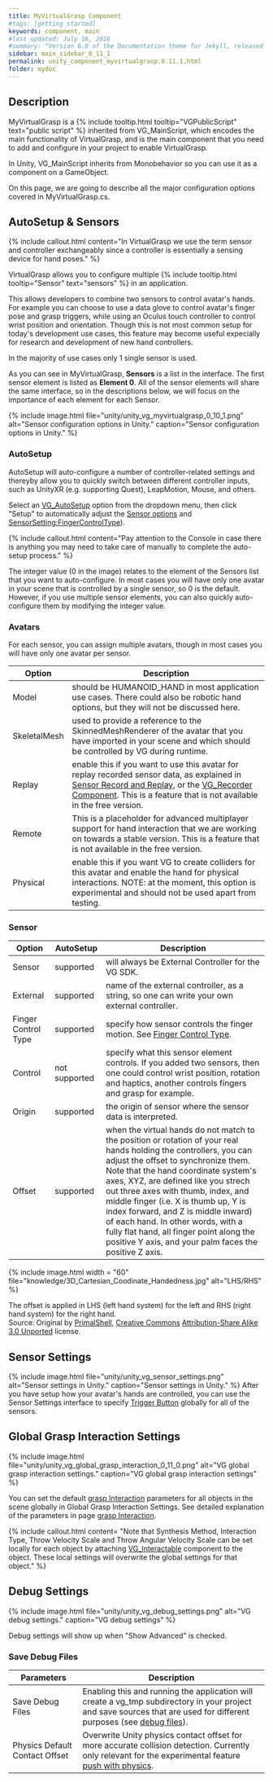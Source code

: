 ```yaml
---
title: MyVirtualGrasp Component
#tags: [getting_started]
keywords: component, main
#last_updated: July 16, 2016
#summary: "Version 6.0 of the Documentation theme for Jekyll, released July 4, 2016, implements relative links so you can view the files offline or on any server without configuring urls and baseurls. Additionally, you can store pages in subdirectories. Templates for alerts and images are available."
sidebar: main_sidebar_0_11_1
permalink: unity_component_myvirtualgrasp.0.11.1.html
folder: mydoc
---
```


## Description

MyVirtualGrasp is a {% include tooltip.html tooltip="VGPublicScript" text="public script" %} inherited from VG_MainScript, which encodes the main functionality of VirtualGrasp, and is the main component that you need to add and configure in your project to enable VirtualGrasp.

In Unity, VG_MainScript inherits from Monobehavior so you can use it as a component on a GameObject.

On this page, we are going to describe all the major configuration options covered in MyVirtualGrasp.cs.

## AutoSetup & Sensors

{% include callout.html content="In VirtualGrasp we use the term sensor and controller exchangeably since a controller is essentially a sensing device for hand poses." %}

VirtualGrasp allows you to configure multiple {% include tooltip.html tooltip="Sensor" text="sensors" %} in an application. 

This allows developers to combine two sensors to control avatar's hands. For example you can choose to use a data glove to control avatar's finger pose and grasp triggers, while using an Oculus touch controller to control wrist position and orientation. Though this is not most common setup for today's development use cases, this feature may become useful expecially for research and development of new hand controllers. 

In the majority of use cases only 1 single sensor is used. 

As you can see in MyVirtualGrasp, **Sensors** is a list in the interface. The first sensor element is listed as **Element 0**. All of the sensor elements will share the same interface, so in the descriptions below, we will focus on the importance of each element for each Sensor.

{% include image.html file="unity/unity_vg_myvirtualgrasp_0_10_1.png" alt="Sensor configuration options in Unity." caption="Sensor configuration options in Unity." %}

### AutoSetup

AutoSetup will auto-configure a number of controller-related settings and thereyby allow you to quickly switch between different controller inputs, such as UnityXR (e.g. supporting Quest), LeapMotion, Mouse, and others.

Select an [VG_AutoSetup](virtualgrasp_unityapi.0.11.1.html#vg_autosetup) option from the dropdown menu, then click "Setup" to automatically adjust the [Sensor options](#sensor) and [SensorSetting:FingerControlType](#finger-control-type)). 

{% include callout.html content="Pay attention to the Console in case there is anything you may need to take care of manually to complete the auto-setup process." %}

The integer value (0 in the image) relates to the element of the Sensors list that you want to auto-configure.
In most cases you will have only one avatar in your scene that is controlled by a single sensor, so 0 is the default. However, if you use multiple sensor elements, you can also quickly auto-configure them by modifying the integer value.

<!--
<div class="panel-group" id="accordion1">
    <div class="panel panel-default">
        <div class="panel-heading">
            <h4 class="panel-title">
                <a class="noCrossRef accordion-toggle" data-toggle="collapse" data-parent="#accordion1" href="#collapseOne1">Show Image</a>
            </h4>
        </div>
        <div id="collapseOne1" class="panel-collapse collapse noCrossRef">
            <div class="panel-body">
                <img src="/images/unity/unity_vg_myvirtualgrasp_0_10_1.png">
            </div>
        </div>
    </div>
</div>
-->

### Avatars

For each sensor, you can assign multiple avatars, though in most cases you will have only one avatar per sensor.

<!--{% include image.html file="unity/unity_vg_myvirtualgrasp_avatar.png" alt="Avatar configuration options in Unity." caption="Avatar configuration options in Unity." %}-->

| Option | Description |
|-------|--------|
| Model | should be HUMANOID_HAND in most application use cases. There could also be robotic hand options, but they will not be discussed here. | 
| SkeletalMesh| used to provide a reference to the SkinnedMeshRenderer of the avatar that you have imported in your scene and which should be controlled by VG during runtime. | 
| Replay | enable this if you want to use this avatar for replay recorded sensor data, as explained in [Sensor Record and Replay](sensor_record_replay.0.11.1.html), or the [VG_Recorder Component](unity_component_vgrecorder.0.11.1.html). This is a feature that is not available in the free version. |
| Remote | This is a placeholder for advanced multiplayer support for hand interaction that we are working on towards a stable version.  This is a feature that is not available in the free version. | 
| Physical | enable this if you want VG to create colliders for this avatar and enable the hand for physical interactions. NOTE: at the moment, this option is experimental and should not be used apart from testing.| 


<!--enable this if you want to use this avatar to reflect networked data (i.e. listening to another client over network in a multiplayer scenario), as explained in [Multiplayer Interaction](multiplayer_interaction.0.11.1.html), or the [VG_Networking Component](unity_component_vgnetworing.0.11.1.html).-->
<!--Check the **Replay** option if you want to use this avatar not for runtime-control, but for replaying recorded sensor data, as explained in [Sensor Record and Replay](sensor_record_replay.0.11.1.html), or the [VG_Recorder Component](unity_component_vgrecorder.0.11.1.html).-->

### Sensor

<!--{% include image.html file="unity/unity_vg_sensor.png" alt="Sensor configuration options in Unity." caption="Sensor configuration options in Unity." %}-->

| Option | AutoSetup | Description |
|-------|--------|--------|
| Sensor | supported | will always be External Controller for the VG SDK. | 
| External| supported | name of the external controller, as a string, so one can write your own external controller.|  
| Finger Control Type | supported | specify how sensor controls the finger motion. See [Finger Control Type](virtualgrasp_unityapi.0.11.1.html#vg_fingercontroltype). | 
| Control | not supported | specify what this sensor element controls. If you added two sensors, then one could control wrist position, rotation and  haptics, another controls fingers and grasp for example.| 
| Origin | supported | the origin of sensor where the sensor data is interpreted. | 
| Offset | supported | when the virtual hands do not match to the position or rotation of your real hands holding the controllers, you can adjust the offset to synchronize them. Note that the hand coordinate system's axes, XYZ, are defined like you strech out three axes with thumb, index, and middle finger (i.e. X is thumb up, Y is index forward, and Z is middle inward) of each hand. In other words, with a fully flat hand, all finger point along the positive Y axis, and your palm faces the positive Z axis.| 

<!--| Finger Control Type | Description |
|-------|--------|
| BY_SENSOR_FULL_DOFS | for sensor that can provide full dofs hand tracking like Leap Motion, the avatar hand will follow your own hand on all dofs. | 
| BY_SENSOR_LOW_DOFS| for sensor that can only provide one dof for each finger, like some data gloves, the avatar hand finger will be bended by just one value for each finger following a predefined animation path | 
| BY_ANIMATION | for all sensor types which all provide a single value, grabbing strength, range between 0.0 and 1.0, all fingers will follow a predefined path in animation. | 
| BY_OSCILLATED_ANIMATION | will let hand animated a little bit when not interacting with any object to avoid "rigid hand" feeling. (Experimental) | 
| BY_EXTERNAL | only relevant for External Controller sensor type, finger will be set by an externally specified finger dofs. | -->

{% include image.html width = "60" file="knowledge/3D_Cartesian_Coodinate_Handedness.jpg" alt="LHS/RHS" %} <figcaption>The offset is applied in LHS (left hand system) for the left and RHS (right hand system) for the right hand.<br>Source: Original by <a href="https://commons.wikimedia.org/wiki/File:3D_Cartesian_Coodinate_Handedness.jpg">PrimalShell</a>, <a href="https://en.wikipedia.org/wiki/en:Creative_Commons">Creative Commons</a> <a href="https://creativecommons.org/licenses/by-sa/3.0/deed.en">Attribution-Share Alike 3.0 Unported</a> license.</figcaption>

## Sensor Settings

{% include image.html file="unity/unity_vg_sensor_settings.png" alt="Sensor settings in Unity." caption="Sensor settings in Unity." %}
After you have setup how your avatar's hands are controlled, you can use the Sensor Settings interface to specify [Trigger Button](virtualgrasp_unityapi.0.11.1.html#vg_vrbutton) globally for all of the sensors.

<!--
## Object Identifiers

{% include image.html file="unity/unity_vg_object_identifiers.png" alt="VG object identifiers." caption="VG object identifiers" %}

VirtualGrasp is using names to identify which objects are marked as {% include tooltip.html tooltip="VGInteractable" text="interactable" %}. You can customize component and layer names in MyVirtualGrasp → Object Identifiers. 
[VG_Articulation](unity_component_vgarticulation.0.11.1.html) component is a default entry, but this method also allows you to quickly adjust your project if you already have a layer or a component that marks your {% include tooltip.html tooltip="VGInteractable" text="interactable" %} objects.

Once an object is marked as {% include tooltip.html tooltip="VGInteractable" text="interactable" %}, it will be supported by VG's [grasp](grasp_interaction.0.11.1.html) and [push](push_interaction.0.11.1.html) interactions. 
-->

## Global Grasp Interaction Settings

{% include image.html file="unity/unity_vg_global_grasp_interaction_0_11_0.png" alt="VG global grasp interaction settings." caption="VG global grasp interaction settings" %}

You can set the default [grasp Interaction](grasp_interaction.0.11.1.html#grasp-interaction) parameters for all objects in the scene globally in Global Grasp Interaction Settings.
See detailed explanation of the parameters in page [grasp Interaction](grasp_interaction.0.11.1.html#grasp-interaction).

{% include callout.html content= "Note that Synthesis Method, Interaction Type, Throw Velocity Scale and Throw Angular Velocity Scale can be set locally for each object by attaching [VG_Interactable](unity_component_vginteractable.0.11.1.html#unity-component-vginteractable) component to the object. These local settings will overwrite the global settings for that object." %} 


<!--### Selection Settings
{% include image.html file="unity/unity_vg_selection_settings.png" alt="VG selection settings." caption="VG selection settings" %}

Selection settings will show up when "Show Advanced" is checked. 

Selection settings provides options to choose how a graspable object is selected and how a grasp is selected
for <a href="#" data-toggle="tooltip" data-original-title="{{site.data.glossary.GraspSynthesis}}">grasp synthesis</a>.

#### Object Selection Method

| Object Selection Method | Description |
|-------|--------|
| INTERNAL_SELECTION | VG inherent graspable object selection method as described in [grasp interaction](grasp_interaction.0.11.1.html#from-object-selection-to-grasp-synthesis) | 
| EXTERNAL_SELECTION| This allows VR developers to implement their own object selection method, and call VG's **SelectObject** api function to select object for grasp interaction |


#### Grasp Selection Method

Grasp selection method is only relevant for <a href="#" data-toggle="tooltip" data-original-title="{{site.data.glossary.StaticGrasp}}">Static Grasp</a>
<a href="#" data-toggle="tooltip" data-original-title="{{site.data.glossary.GraspSynthesisMethod}}">Synthesis Method</a> 
to how to choose a grasp in the database that is **closest** to avatar wrist. How **closeness** is measured differenciate the grasp selection methods.

| Grasp Selection Method | Description |
|-------|--------|
| POS_ROT_COMBINED | choose the grasp closest to wrist combining both position and rotation | 
| MIN_POS| choose the grasp closest to wrist in terms of position |
| MIN_ROT| choose the grasp closest to wrist in terms of rotation |


| Parameters | Description |
|-------|--------|
| Pos Weight | for POS_ROT_COMBINED method, the importance weight on position (as opposed to rotation distance) in range [0.0, 1.0]. If 1.0 is equivalent to MIN_POS; if 0.0 is equivalent to MIN_ROT | 
| Grasp Rot Dist Threshold | rotation distance threshold above which a grasp in DB will not be selected for grasp synthesis | 
| Grasp Pos Dist Threshold | position distance threshold above which a grasp in DB will not be selected for grasp synthesis | 

-->

## Debug Settings
{% include image.html file="unity/unity_vg_debug_settings.png" alt="VG debug settings." caption="VG debug settings" %}

Debug settings will show up when "Show Advanced" is checked. 

### Save Debug Files

| Parameters | Description |
|-------|--------|
| Save Debug Files | Enabling this and running the application will create a vg_tmp subdirectory in your project and save sources that are used for different purposes (see [debug files](debug_files.0.11.1.html)). | 
| Physics Default Contact Offset | Overwrite Unity physics contact offset for more accurate collision detection. Currently only relevant for the experimental feature [push with physics](push_interaction.0.11.1.html#push-with-physics).| 

